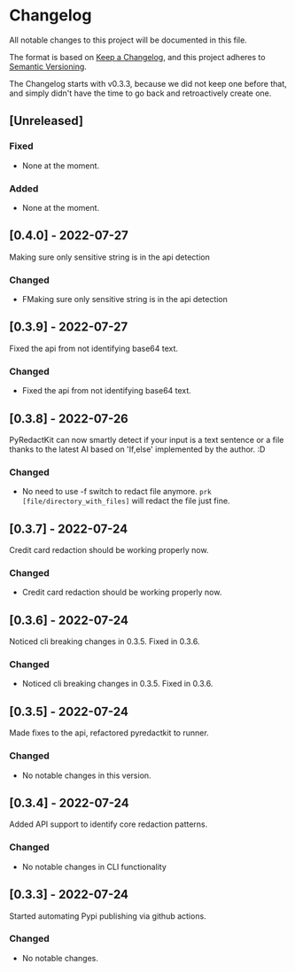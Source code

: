 # Changelog

All notable changes to this project will be documented in this file.

The format is based on [Keep a Changelog](https://keepachangelog.com/en/1.0.0/),
and this project adheres to [Semantic Versioning](https://semver.org/spec/v2.0.0.html).

The Changelog starts with v0.3.3, because we did not keep one before that,
and simply didn't have the time to go back and retroactively create one.

## [Unreleased]

### Fixed

- None at the moment.

### Added

- None at the moment.

## [0.4.0] - 2022-07-27

Making sure only sensitive string is in the api detection

### Changed

- FMaking sure only sensitive string is in the api detection

## [0.3.9] - 2022-07-27

Fixed the api from not identifying base64 text.

### Changed

- Fixed the api from not identifying base64 text.

## [0.3.8] - 2022-07-26

PyRedactKit can now smartly detect if your input is a text sentence or a file thanks to the latest AI based on 'If,else' implemented by the author. :D

### Changed

- No need to use -f switch to redact file anymore. `prk [file/directory_with_files]` will redact the file just fine.

## [0.3.7] - 2022-07-24

Credit card redaction should be working properly now.

### Changed

- Credit card redaction should be working properly now.

## [0.3.6] - 2022-07-24

Noticed cli breaking changes in 0.3.5. Fixed in 0.3.6.

### Changed

- Noticed cli breaking changes in 0.3.5. Fixed in 0.3.6.

## [0.3.5] - 2022-07-24

Made fixes to the api, refactored pyredactkit to runner.

### Changed

- No notable changes in this version.

## [0.3.4] - 2022-07-24

Added API support to identify core redaction patterns.

### Changed

- No notable changes in CLI functionality

## [0.3.3] - 2022-07-24

Started automating Pypi publishing via github actions.

### Changed

- No notable changes.
